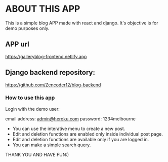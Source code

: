 # ABOUT THIS APP

This is a simple blog APP made with react and django. It's objective is for demo purposes only.

## APP url

https://galleryblog-frontend.netlify.app

## Django backend repository:

https://github.com/Zencoder12/blog-backend

### How to use this app

Login with the demo user:

email address: admin@heroku.com
password: 1234melbourne

- You can use the interative menu to create a new post.
- Edit and deletion functions are enabled only inside individual post page.
- Edit and deletion functions are available only if you are logged in.
- You can make a simple search query.

THANK YOU AND HAVE FUN:)
